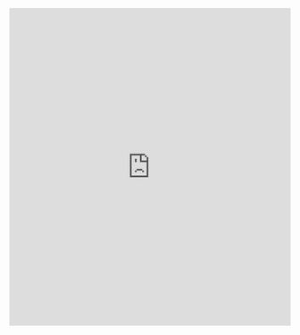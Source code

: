 <p><iframe allowfullscreen width="100%" height="569" class="google-slides-iframe" frameborder="0" scrolling="no" src="https://docs.google.com/presentation/d/e/2PACX-1vSKpga-hAolmb3-6_pEJgt_-y9JBqxBGuIhkpRpwBz6COI6Wg7WYkLLBrYYxCWqlMUNrvDXst4NRwac/embed?start=false&amp;loop=false&amp;delayms=3000"></iframe></p>